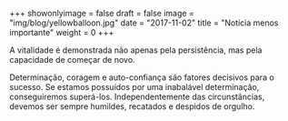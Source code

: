 +++
showonlyimage = false
draft = false
image = "img/blog/yellowballoon.jpg"
date = "2017-11-02"
title = "Notícia menos importante"
weight = 0
+++

A vitalidade é demonstrada não apenas pela persistência, mas pela capacidade de começar de novo.
<!--more-->

Determinação, coragem e auto-confiança são fatores decisivos para o sucesso. Se estamos possuídos por uma inabalável determinação, conseguiremos superá-los. Independentemente das circunstâncias, devemos ser sempre humildes, recatados e despidos de orgulho.
